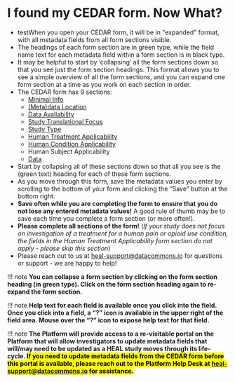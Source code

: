 # I found my CEDAR form. Now What?

* testWhen you open your CEDAR form, it will be in "expanded" format, with all metadata fields from all form sections visible. 
* The headings of each form section are in green type, while the field name text for each metadata field within a form section is in black type.
* It may be helpful to start by ‘collapsing’ all the form sections down so that you see just the form section headings. This format allows you to see a simple overview of all the form sections, and you can expand one form section at a time as you work on each section in order.
* The CEDAR form has 9 sections: 
    * [Minimal Info](minimal-info.md) 
    * [(Meta)data Location](meta-data-location.md) 
    * [Data Availability](data-availability.md)
    * [Study Translational Focus](study-translational-focus.md) 
    * [Study Type](study-type.md) 
    * [Human Treatment Applicability](human-treatment-applicability.md) 
    * [Human Condition Applicability](human-condition-applicability.md) 
    * Human Subject Applicability
    * [Data](data.md) 
* Start by collapsing all of these sections down so that all you see is the (green text) heading for each of these form sections.
* As you move through this form, save the metadata values you enter by scrolling to the bottom of your form and clicking the “Save” button at the bottom right. 
* **Save often while you are completing the form to ensure that you do not lose any entered metadata values!** A good rule of thumb may be to save each time you complete a form section (or more often!).
* **Please complete all sections of the form!** (*If your study does not focus on investigation of a treatment for a human pain or opioid use condition, the fields in the Human Treatment Applicability form section do not apply - please skip this section*)
* Please reach out to us at heal-support@datacommons.io for questions or support - we are happy to help!

!!! note
**You can collapse a form section by clicking on the form section heading (in green type). Click on the form section heading again to re-expand the form section.** 
   
!!! note
**Help text for each field is available once you click into the field. Once you click into a field, a “?” icon is available in the upper right of the field area. Mouse over the “?” icon to expose help text for that field.**

!!! note
**The Platform will provide access to a re-visitable portal on the Platform that will allow investigators to update metadata fields that will/may need to be updated as a HEAL study moves through its life-cycle. <mark>If you need to update metadata fields from the CEDAR form before this portal is available, please reach out to the Platform Help Desk at heal-support@datacommons.io for assistance.</mark>** 


 







